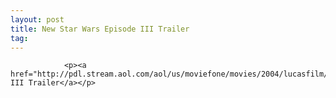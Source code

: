 ```yaml
---
layout: post
title: New Star Wars Episode III Trailer
tag: 
---
```



                <p><a href="http://pdl.stream.aol.com/aol/us/moviefone/movies/2004/lucasfilm/hyperspace/rednalob_480_dl.mov">Episode III Trailer</a></p>
            
